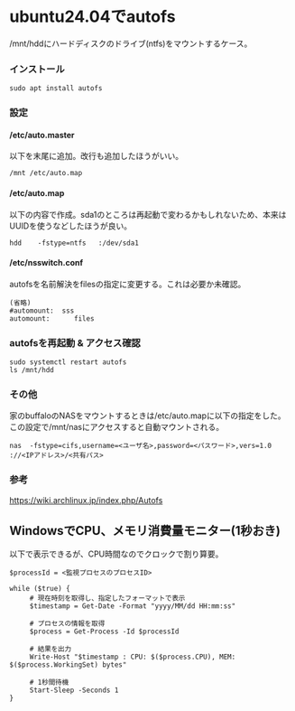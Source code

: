 # ubuntu24.04でautofs
/mnt/hddにハードディスクのドライブ(ntfs)をマウントするケース。

### インストール
  ```
  sudo apt install autofs
  ```
### 設定
#### /etc/auto.master
以下を末尾に追加。改行も追加したほうがいい。
  ```
  /mnt /etc/auto.map

  ```

#### /etc/auto.map
以下の内容で作成。sda1のところは再起動で変わるかもしれないため、本来はUUIDを使うなどしたほうが良い。
   ```
   hdd    -fstype=ntfs   :/dev/sda1
   ```

#### /etc/nsswitch.conf
autofsを名前解決をfilesの指定に変更する。これは必要か未確認。
  ```
  (省略)
  #automount:  sss
  automount:      files
  ```

### autofsを再起動 & アクセス確認
  ```
  sudo systemctl restart autofs
  ls /mnt/hdd
  ```

### その他
家のbuffaloのNASをマウントするときは/etc/auto.mapに以下の指定をした。  
この設定で/mnt/nasにアクセスすると自動マウントされる。
  ```
  nas  -fstype=cifs,username=<ユーザ名>,password=<パスワード>,vers=1.0 ://<IPアドレス>/<共有パス>
  ```
### 参考
https://wiki.archlinux.jp/index.php/Autofs

  
  
## WindowsでCPU、メモリ消費量モニター(1秒おき)
以下で表示できるが、CPU時間なのでクロックで割り算要。

```
$processId = <監視プロセスのプロセスID>

while ($true) {
     # 現在時刻を取得し、指定したフォーマットで表示
     $timestamp = Get-Date -Format "yyyy/MM/dd HH:mm:ss"

     # プロセスの情報を取得
     $process = Get-Process -Id $processId

     # 結果を出力
     Write-Host "$timestamp : CPU: $($process.CPU), MEM: $($process.WorkingSet) bytes"

     # 1秒間待機
     Start-Sleep -Seconds 1
}
```
